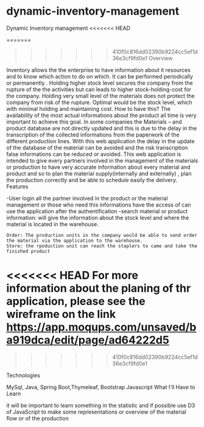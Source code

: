 # dynamic-inventory-management
Dynamic Inventory management
<<<<<<< HEAD

=======
>>>>>>> 410f0c816dd02390b9224cc5ef1d36e3cf9fd0e1
Overview

Inventory allows the the enterprise to have information about it resources and to know which action to do on which. It can be performed periodically or permanently . Holding higher stock level secures the company from the rupture of the the activities but can leads to higher stock-holding-cost for the company. Holding very small level of the materials does not protect the company from risk of the rupture. Optimal would be the stock level, which with minimal holding and maintaining cost. How to have this? The availability of the most actual informations about the product all time is very important to achieve this goal. In some companies the Materials – and product database are not directly updated and this is due to the delay in the transcription of the collected informations from the paperwork of the different production lines. With this web application the delay in the update of the database of the material can be avoided and the risk transcription false informations can be reduced or avoided. This web application is intended to give every partners involved in the management of the materials or production to have very accurate information about every material and product and so to plan the material supply(internally and externally) , plan the production correctly and be able to schedule easily the delivery.
Features

-User login all the partner involved in the product or the material management or those who need this informations have the access of can use the application after the authentification -search material or product information: will give the information about the stock level and where the material is located in the warehouse.

    Order: The production units in the company would be able to send order the material via the application to the warehouse.
    Store: the rpoduction unit can reach the staplers to came and take the finished product
<<<<<<< HEAD
    For more information about the planing of thr application, please see the wireframe on the link https://app.moqups.com/unsaved/ba919dca/edit/page/ad64222d5
=======
>>>>>>> 410f0c816dd02390b9224cc5ef1d36e3cf9fd0e1

Technologies

MySql, Java, Spring Boot,Thymeleaf, Bootstrap Javascript
What I'll Have to Learn

 it will be important to learn something in the statistic and if possible use D3 of JavaScript to make some representations or overview of the material flow or of the production
 
 
